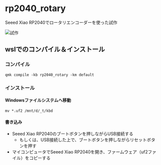 # rp2040_rotary

Seeed Xiao RP2040でロータリエンコーダーを使った試作

![試作](./images/image001.jpg)

## wslでのコンパイル＆インストール
### コンパイル
```
qmk compile -kb rp2040_rotary -km default
```

### インストール
#### Windowsファイルシステムへ移動
```
mv *.uf2 /mnt/d/_t/kbd
```

#### 書き込み
- Seeed Xiao RP2040のブートボタンを押しながらUSB接続する
    - もしくは、USB接続した上で、ブートボタンを押しながらリセットボタンを押す
- マイコンピュータでSeeed Xiao RP2040を開き、ファームウェア（uf2ファイル）をコピーする